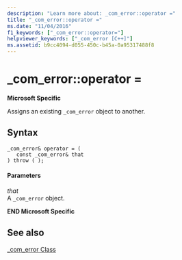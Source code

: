 ```yaml
---
description: "Learn more about: _com_error::operator ="
title: "_com_error::operator ="
ms.date: "11/04/2016"
f1_keywords: ["_com_error::operator="]
helpviewer_keywords: ["_com_error [C++]"]
ms.assetid: b9cc4094-d055-450c-b45a-0a95317488f8
---
```

# _com_error::operator =

**Microsoft Specific**

Assigns an existing `_com_error` object to another.

## Syntax

```
_com_error& operator = (
   const _com_error& that
) throw ( );
```

#### Parameters

*that*<br/>
A `_com_error` object.

**END Microsoft Specific**

## See also

[_com_error Class](../cpp/com-error-class.md)

